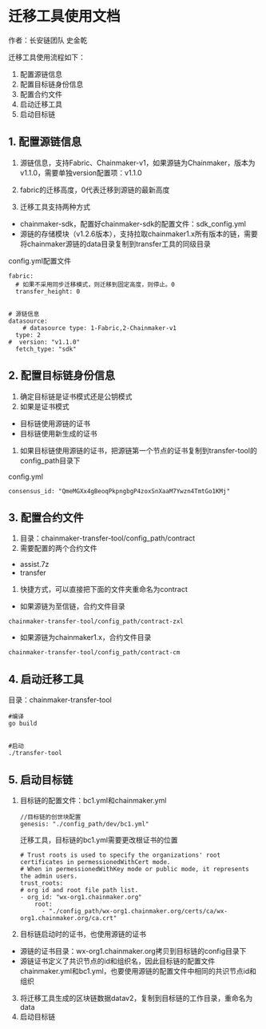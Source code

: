 # **迁移工具使用文档**
作者：长安链团队 史金乾

迁移工具使用流程如下：

1. 配置源链信息
2. 配置目标链身份信息
3. 配置合约文件
4. 启动迁移工具
5. 启动目标链

## 1. **配置源链信息**

1. 源链信息，支持Fabric、Chainmaker-v1，如果源链为Chainmaker，版本为v1.1.0，需要单独version配置项：v1.1.0

2. fabric的迁移高度，0代表迁移到源链的最新高度

3. 迁移工具支持两种方式
* chainmaker-sdk，配置好chainmaker-sdk的配置文件：sdk_config.yml
* 源链的存储模块（v1.2.6版本），支持拉取chainmaker1.x所有版本的链，需要将chainmaker源链的data目录复制到transfer工具的同级目录

config.yml配置文件

```
fabric:
  # 如果不采用同步迁移模式，则迁移到固定高度，则停止。0
  transfer_height: 0


# 源链信息
datasource:
    # datasource type: 1-Fabric,2-Chainmaker-v1
  type: 2
#  version: "v1.1.0"
  fetch_type: "sdk"
```



## 2. **配置目标链身份信息**

1. 确定目标链是证书模式还是公钥模式
2. 如果是证书模式

- 目标链使用源链的证书
- 目标链使用新生成的证书

1. 如果目标链使用源链的证书，把源链第一个节点的证书复制到transfer-tool的config_path目录下

config.yml

```
consensus_id: "QmeMGXx4gBeoqPkpngbgP4zoxSnXaaM7Ywzn4TmtGo1KMj"
```

## 3. **配置合约文件**

1. 目录：chainmaker-transfer-tool/config_path/contract
2. 需要配置的两个合约文件

- assist.7z
- transfer

1. 快捷方式，可以直接把下面的文件夹重命名为contract

- 如果源链为至信链，合约文件目录

```
chainmaker-transfer-tool/config_path/contract-zxl
```

- 如果源链为chainmaker1.x，合约文件目录

```
chainmaker-transfer-tool/config_path/contract-cm
```

## 4. **启动迁移工具**

目录：chainmaker-transfer-tool



```
#编译
go build


#启动
./transfer-tool
```

## 5. **启动目标链**

1. 目标链的配置文件：bc1.yml和chainmaker.yml

    ```
    //目标链的创世块配置
    genesis: "./config_path/dev/bc1.yml"
    ```

    迁移工具，目标链的bc1.yml需要更改根证书的位置

    ```
    # Trust roots is used to specify the organizations' root certificates in permessionedWithCert mode.
    # When in permessionedWithKey mode or public mode, it represents the admin users.
    trust_roots:
    # org id and root file path list.
   - org_id: "wx-org1.chainmaker.org"
        root:
          - "./config_path/wx-org1.chainmaker.org/certs/ca/wx-org1.chainmaker.org/ca.crt"
    ```

2. 目标链启动时的证书，也使用源链的证书

- 源链的证书目录：wx-org1.chainmaker.org拷贝到目标链的config目录下
- 源链证书定义了共识节点的id和组织名，因此目标链的配置文件chainmaker.yml和bc1.yml，也要使用源链的配置文件中相同的共识节点id和组织

3. 将迁移工具生成的区块链数据datav2，复制到目标链的工作目录，重命名为data
4. 启动目标链